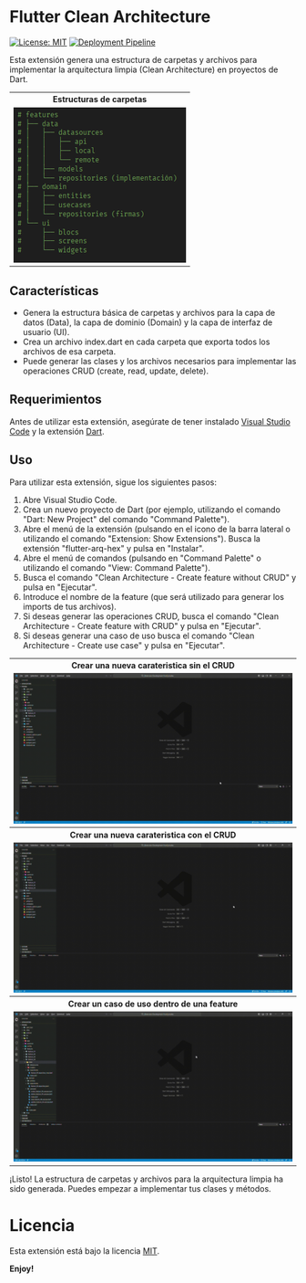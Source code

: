 # Flutter Clean Architecture
<p align="left">
    <a href="https://opensource.org/licenses/MIT"><img src="https://img.shields.io/badge/license-MIT-purple.svg" alt="License: MIT"></a>    
    <a href="https://github.com/chiuchiolo30/vscode-extension-arq-hex/actions/workflows/pipeline.yaml"><img src="https://github.com/chiuchiolo30/vscode-extension-arq-hex/actions/workflows/pipeline.yaml/badge.svg" alt="Deployment Pipeline"></a>    
</p>

Esta extensión genera una estructura de carpetas y archivos para implementar la arquitectura limpia (Clean Architecture) en proyectos de Dart.

<table align="">
    <th>Estructuras de carpetas</th>   
    <tr>
        <td>
            <img src="./screenshots/arq.png" alt="Clean Architecture"/>
        </td>
    </tr>
</table>

## Características
* Genera la estructura básica de carpetas y archivos para la capa de datos (Data), la capa de dominio (Domain) y la capa de interfaz de usuario (UI).
* Crea un archivo index.dart en cada carpeta que exporta todos los archivos de esa carpeta.
* Puede generar las clases y los archivos necesarios para implementar las operaciones CRUD (create, read, update, delete).

## Requerimientos

Antes de utilizar esta extensión, asegúrate de tener instalado [Visual Studio Code](https://code.visualstudio.com/) y la extensión [Dart](https://marketplace.visualstudio.com/items?itemName=Dart-Code.dart-code).

## Uso

Para utilizar esta extensión, sigue los siguientes pasos:

1) Abre Visual Studio Code.
2) Crea un nuevo proyecto de Dart (por ejemplo, utilizando el comando "Dart: New Project" del comando "Command Palette").
3) Abre el menú de la extensión (pulsando en el icono de la barra lateral o utilizando el comando "Extension: Show Extensions").
Busca la extensión "flutter-arq-hex" y pulsa en "Instalar".
4) Abre el menú de comandos (pulsando en "Command Palette" o utilizando el comando "View: Command Palette").
5) Busca el comando "Clean Architecture - Create feature without CRUD" y pulsa en "Ejecutar".
6) Introduce el nombre de la feature (que será utilizado para generar los imports de tus archivos).
7) Si deseas generar las operaciones CRUD, busca el comando "Clean Architecture - Create feature with CRUD" y pulsa en "Ejecutar".
8) Si deseas generar una caso de uso busca el comando "Clean Architecture - Create use case" y pulsa en "Ejecutar".

<table align="center">
    <th>Crear una nueva carateristica sin el CRUD</th>   
    <tr>
        <td>
            <img src="./screenshots/sin_crud.gif" alt="sin crud"/>
        </td>
    </tr>
    <th>Crear una nueva carateristica con el CRUD</th>   
    <tr>
        <td>
            <img src="./screenshots/con-crud.gif" alt="con crud"/>
        </td>
    </tr>
    <th>Crear un caso de uso dentro de una feature</th>   
    <tr>
        <td>
            <img src="./screenshots/new-feature.gif" alt="new feature"/>
        </td>
    </tr>
</table>

¡Listo! La estructura de carpetas y archivos para la arquitectura limpia ha sido generada. Puedes empezar a implementar tus clases y métodos.

# Licencia
Esta extensión está bajo la licencia [MIT](https://opensource.org/licenses/MIT).

**Enjoy!**
